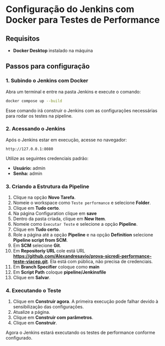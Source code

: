 # Configuração do Jenkins com Docker para Testes de Performance

## Requisitos
- **Docker Desktop** instalado na máquina

## Passos para configuração

### 1. Subindo o Jenkins com Docker
Abra um terminal e entre na pasta Jenkins e execute o comando:
```sh
docker compose up --build
```
Esse comando irá construir o Jenkins com as configurações necessárias para rodar os testes na pipeline.

### 2. Acessando o Jenkins
Após o Jenkins estar em execução, acesse no navegador:
```
http://127.0.0.1:8080
```

Utilize as seguintes credenciais padrão:
- **Usuário:** admin
- **Senha:** admin

### 3. Criando a Estrutura da Pipeline
1. Clique na opção **Novo Tarefa**.
2. Nomeie o workspace como `Teste performance` e selecione **Folder**.
3. Clique em **Tudo certo**.
4. Na página Configuration clique em **save**
5. Dentro da pasta criada, clique em **New Item**.
6. Nomeie como `Executar Teste` e selecione a opção **Pipeline**.
7. Clique em **Tudo certo**.
8. Role a página até a opção **Pipeline** e na opção **Definition** selecione **Pipeline script from SCM**.
9. Em **SCM** selecione **Git**.
10. Em **Repositoriy URL** cole está URL **https://github.com/Alexandresavio/prova-sicredi-performance-teste-viacep.git**. Ela está com pública, não precisa de credenciais.
11. Em **Branch Specifier** coloque como **main**
12. Em **Script Path** coloque **pipeline/Jenkinsfile**
13. Clique em **Salvar**.

### 4. Executando o Teste
1. Clique em **Construir agora**. A primeira execução pode falhar devido à sensibilização das configurações.
2. Atualize a página.
3. Clique em **Construir com parâmetros**.
4. Clique em **Construir**.

Agora o Jenkins estará executando os testes de performance conforme configurado. 